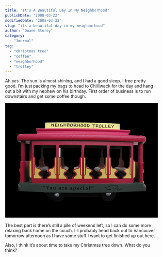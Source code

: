 ```yaml
---
title: "It's A Beautiful Day In My Neighborhood"
publishDate: "2008-03-22"
modifiedDate: "2008-03-22"
slug: "its-a-beautiful-day-in-my-neighborhood"
author: "Duane Storey"
category:
  - "Journal"
tag:
  - "christmas tree"
  - "coffee"
  - "neighborhood"
  - "trolley"
---
```


Ah yes. The sun is almost shining, and I had a good sleep. I free pretty good. I’m just packing my bags to head to Chilliwack for the day and hang out a bit with my nephew on his birthday. First order of business is to run downstairs and get some coffee though.

[![](_images/its-a-beautiful-day-in-my-neighborhood-1.jpg "Mr Roger\'s Troller")](_images/its-a-beautiful-day-in-my-neighborhood-1.jpg)

The best part is there’s still a pile of weekend left, so I can do some more relaxing back home on the couch. I’ll probably head back out to Vancouver tomorrow afternoon as I have some stuff I want to get finished up out here.

Also, I think it’s about time to take my Christmas tree down. What do you think?